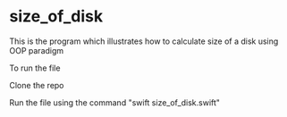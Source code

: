 # size_of_disk
This is the program which illustrates how to calculate size of a disk using OOP paradigm

To run the file

Clone the repo

Run the file using the command "swift size_of_disk.swift"
